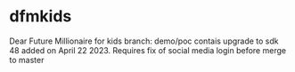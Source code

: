 # dfmkids
Dear Future Millionaire for kids
branch: demo/poc contais upgrade to sdk 48 added on April 22 2023. Requires fix of social media login before merge to master
